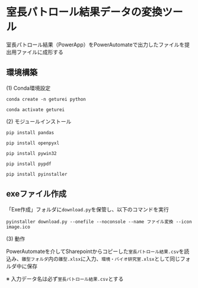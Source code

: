 # 室長パトロール結果データの変換ツール
室長パトロール結果（PowerApp）をPowerAutomateで出力したファイルを提出用ファイルに成形する

## 環境構築
(1) Conda環境設定

`conda create -n geturei python`

`conda activate geturei`

(2) モジュールインストール

`pip install pandas`

`pip install openpyxl`

`pip install pywin32`

`pip install pypdf`

`pip install pyinstaller`

## exeファイル作成

「Exe作成」フォルダに`download.py`を保管し、以下のコマンドを実行

`pyinstaller download.py --onefile --noconsole --name ファイル変換 --icon image.ico`

(3) 動作

PowerAutomateを介してSharepointからコピーした`室長パトロール結果.csv`を読込み、`雛型フォルダ`内の`雛型.xlsx`に入力、`環境・バイオ研究室.xlsx`として同じフォルダ中に保存

※ 入力データ名は必ず`室長パトロール結果.csv`とする
